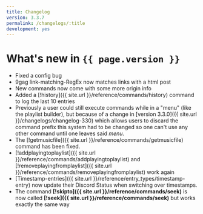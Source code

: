 ```yaml
---
title: Changelog
version: 3.3.7
permalink: /changelogs/:title
development: yes
---
```


# What's new in `{{ page.version }}`
- Fixed a config bug
- 9gag link-matching-RegEx now matches links with a html post
- New commands now come with some more origin info
- Added a [!history]({{ site.url }}/reference/commands/history) command to log the last 10 entries
- Previously a user could still execute commands while in a "menu" (like the playlist builder), but because of a change in [version 3.3.0]({{ site.url }}/changelogs/changelog-330) which allows users to discard the command prefix this system had to be changed so one can't use any other command until one leaves said *menu*.
- The [!getmusicfile]({{ site.url }}/reference/commands/getmusicfile) command has been fixed.
- [!addplayingtoplaylist]({{ site.url }}/reference/commands/addplayingtoplaylist) and [!removeplayingfromplaylist]({{ site.url }}/reference/commands/removeplayingfromplaylist) work again
- [Timestamp-entries]({{ site.url }}/reference/entry_types/timestamp-entry) now update their Discord Status when switching over timestamps.
- The command **[!skipto]({{ site.url }}/reference/commands/seek)** is now called **[!seek]({{ site.url }}/reference/commands/seek)** but works exactly the same way
